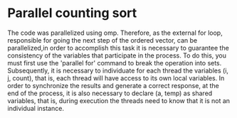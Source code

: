 # Parallel counting sort

The code was parallelized using omp. Therefore, as the external for loop, responsible for going the next step of the ordered vector, can be parallelized,in order to accomplish this task it is necessary to guarantee the consistency of the variables that participate in the process. To do this, you must first use the 'parallel for' command to break the 
operation into sets. Subsequently, it is necessary to individuate for each thread the variables (i, j, count), that is, each thread will have access to its own local variables. In order to synchronize the results and generate a correct response, at the end of the process, it is also necessary to declare (a, temp) as shared variables, that is, during execution the threads need to know that it is not an individual instance.

